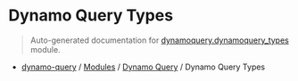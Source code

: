 # Dynamo Query Types

> Auto-generated documentation for [dynamoquery.dynamoquery_types](https://github.com/altitudenetworks/dynamoquery/blob/master/dynamoquery/dynamoquery_types.py) module.

- [dynamo-query](../README.md#dynamoquery) / [Modules](../MODULES.md#dynamo-query-modules) / [Dynamo Query](index.md#dynamo-query) / Dynamo Query Types
